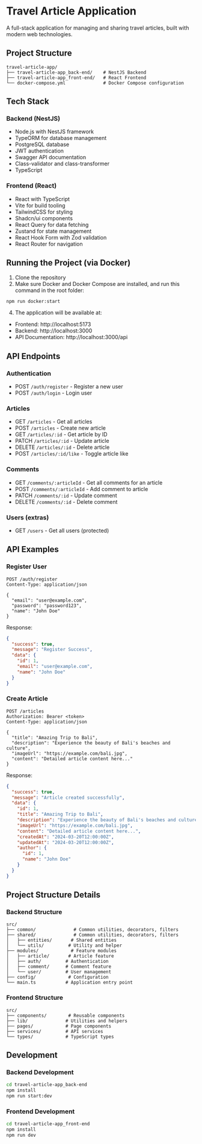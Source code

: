 # Travel Article Application

A full-stack application for managing and sharing travel articles, built with modern web technologies.

## Project Structure

```
travel-article-app/
├── travel-article-app_back-end/    # NestJS Backend
├── travel-article-app_front-end/   # React Frontend
└── docker-compose.yml              # Docker Compose configuration
```

## Tech Stack

### Backend (NestJS)

- Node.js with NestJS framework
- TypeORM for database management
- PostgreSQL database
- JWT authentication
- Swagger API documentation
- Class-validator and class-transformer
- TypeScript

### Frontend (React)

- React with TypeScript
- Vite for build tooling
- TailwindCSS for styling
- Shadcn/ui components
- React Query for data fetching
- Zustand for state management
- React Hook Form with Zod validation
- React Router for navigation

## Running the Project (via Docker)

1. Clone the repository
3. Make sure Docker and Docker Compose are installed, and run this command in the root folder:

```bash
npm run docker:start
```

4. The application will be available at:

- Frontend: http://localhost:5173
- Backend: http://localhost:3000
- API Documentation: http://localhost:3000/api

## API Endpoints

### Authentication

- POST `/auth/register` - Register a new user
- POST `/auth/login` - Login user

### Articles

- GET `/articles` - Get all articles
- POST `/articles` - Create new article
- GET `/articles/:id` - Get article by ID
- PATCH `/articles/:id` - Update article
- DELETE `/articles/:id` - Delete article
- POST `/articles/:id/like` - Toggle article like

### Comments

- GET `/comments/:articleId` - Get all comments for an article
- POST `/comments/:articleId` - Add comment to article
- PATCH `/comments/:id` - Update comment
- DELETE `/comments/:id` - Delete comment

### Users (extras)

- GET `/users` - Get all users (protected)

## API Examples

### Register User

```http
POST /auth/register
Content-Type: application/json

{
  "email": "user@example.com",
  "password": "password123",
  "name": "John Doe"
}
```

Response:

```json
{
  "success": true,
  "message": "Register Success",
  "data": {
    "id": 1,
    "email": "user@example.com",
    "name": "John Doe"
  }
}
```

### Create Article

```http
POST /articles
Authorization: Bearer <token>
Content-Type: application/json

{
  "title": "Amazing Trip to Bali",
  "description": "Experience the beauty of Bali's beaches and culture",
  "imageUrl": "https://example.com/bali.jpg",
  "content": "Detailed article content here..."
}
```

Response:

```json
{
  "success": true,
  "message": "Article created successfully",
  "data": {
    "id": 1,
    "title": "Amazing Trip to Bali",
    "description": "Experience the beauty of Bali's beaches and culture",
    "imageUrl": "https://example.com/bali.jpg",
    "content": "Detailed article content here...",
    "createdAt": "2024-03-20T12:00:00Z",
    "updatedAt": "2024-03-20T12:00:00Z",
    "author": {
      "id": 1,
      "name": "John Doe"
    }
  }
}
```

## Project Structure Details

### Backend Structure

```
src/
├── common/              # Common utilities, decorators, filters
├── shared/              # Common utilities, decorators, filters
│   ├── entities/       # Shared entities
│   └── utils/         # Utility and helper
├── modules/            # Feature modules
│   ├── article/       # Article feature
│   ├── auth/         # Authentication
│   ├── comment/      # Comment feature
│   └── user/         # User management
├── config/            # Configuration
└── main.ts           # Application entry point
```

### Frontend Structure

```
src/
├── components/        # Reusable components
├── lib/              # Utilities and helpers
├── pages/            # Page components
├── services/         # API services
└── types/            # TypeScript types
```

## Development

### Backend Development

```bash
cd travel-article-app_back-end
npm install
npm run start:dev
```

### Frontend Development

```bash
cd travel-article-app_front-end
npm install
npm run dev
```
